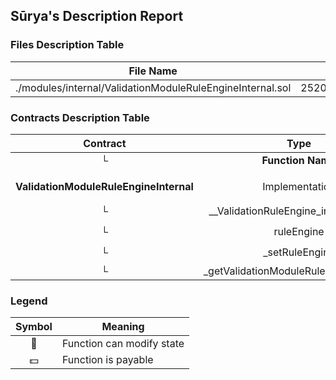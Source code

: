 ## Sūrya's Description Report

### Files Description Table


|  File Name  |  SHA-1 Hash  |
|-------------|--------------|
| ./modules/internal/ValidationModuleRuleEngineInternal.sol | 25204eb5ec60349d93dcdd0b7a04dcb775c6e9aa |


### Contracts Description Table


|  Contract  |         Type        |       Bases      |                  |                 |
|:----------:|:-------------------:|:----------------:|:----------------:|:---------------:|
|     └      |  **Function Name**  |  **Visibility**  |  **Mutability**  |  **Modifiers**  |
||||||
| **ValidationModuleRuleEngineInternal** | Implementation | Initializable, ContextUpgradeable |||
| └ | __ValidationRuleEngine_init_unchained | Internal 🔒 | 🛑  | onlyInitializing |
| └ | ruleEngine | Public ❗️ |   |NO❗️ |
| └ | _setRuleEngine | Internal 🔒 | 🛑  | |
| └ | _getValidationModuleRuleEngineStorage | Private 🔐 |   | |


### Legend

|  Symbol  |  Meaning  |
|:--------:|-----------|
|    🛑    | Function can modify state |
|    💵    | Function is payable |
